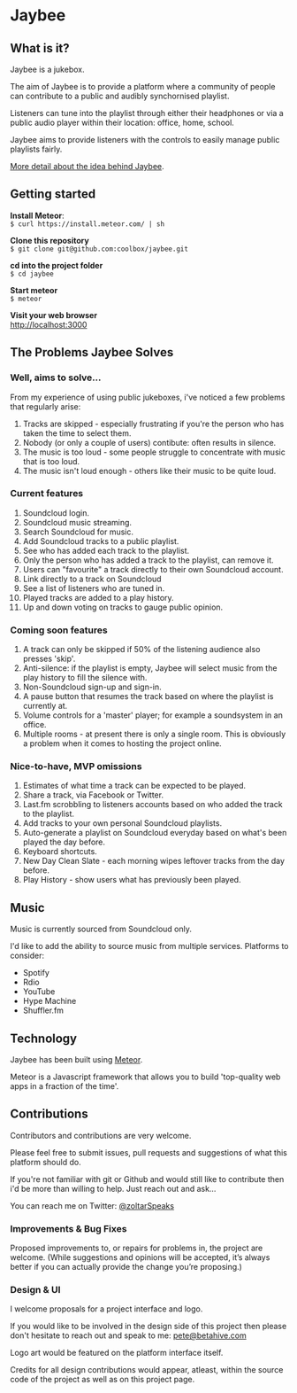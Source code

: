 # Jaybee
## What is it?
Jaybee is a jukebox.

The aim of Jaybee is to provide a platform where a community of people can contribute to a public and audibly synchornised playlist.

Listeners can tune into the playlist through either their headphones or via a public audio player within their location: office, home, school.

Jaybee aims to provide listeners with the controls to easily manage public playlists fairly.

[More detail about the idea behind Jaybee](http://www.peteroome.com/2013/12/19/the-office-jukebox-mvp-i-dream-of.html).

## Getting started

**Install Meteor**:  
`$ curl https://install.meteor.com/ | sh`

**Clone this repository**  
`$ git clone git@github.com:coolbox/jaybee.git`

**cd into the project folder**  
`$ cd jaybee`

**Start meteor**  
`$ meteor`

**Visit your web browser**  
[http://localhost:3000](http://localhost:3000)

## The Problems Jaybee Solves
### Well, aims to solve…
From my experience of using public jukeboxes, i've noticed a few problems that regularly arise:

1. Tracks are skipped - especially frustrating if you're the person who has taken the time to select them.
2. Nobody (or only a couple of users) contibute: often results in silence.
3. The music is too loud - some people struggle to concentrate with music that is too loud.
4. The music isn't loud enough - others like their music to be quite loud.

### Current features
1. Soundcloud login.
2. Soundcloud music streaming.
3. Search Soundcloud for music.
4. Add Soundcloud tracks to a public playlist.
5. See who has added each track to the playlist.
6. Only the person who has added a track to the playlist, can remove it.
7. Users can "favourite" a track directly to their own Soundcloud account.
8. Link directly to a track on Soundcloud
9. See a list of listeners who are tuned in.
10. Played tracks are added to a play history.
11. Up and down voting on tracks to gauge public opinion.

### Coming soon features
1. A track can only be skipped if 50% of the listening audience also presses 'skip'.
2. Anti-silence: if the playlist is empty, Jaybee will select music from the play history to fill the silence with.
3. Non-Soundcloud sign-up and sign-in.
4. A pause button that resumes the track based on where the playlist is currently at.
5. Volume controls for a 'master' player; for example a soundsystem in an office.
6. Multiple rooms - at present there is only a single room. This is obviously a problem when it comes to hosting the project online.

### Nice-to-have, MVP omissions
1. Estimates of what time a track can be expected to be played.
2. Share a track, via Facebook or Twitter.
3. Last.fm scrobbling to listeners accounts based on who added the track to the playlist.
4. Add tracks to your own personal Soundcloud playlists.
5. Auto-generate a playlist on Soundcloud everyday based on what's been played the day before.
6. Keyboard shortcuts.
7. New Day Clean Slate - each morning wipes leftover tracks from the day before.
8. Play History - show users what has previously been played.

## Music
Music is currently sourced from Soundcloud only.

I'd like to add the ability to source music from multiple services. Platforms to consider:

- Spotify
- Rdio
- YouTube
- Hype Machine
- Shuffler.fm

## Technology
Jaybee has been built using [Meteor](https://www.meteor.com/).

Meteor is a Javascript framework that allows you to build 'top-quality web apps in a fraction of the time'.

## Contributions
Contributors and contributions are very welcome.

Please feel free to submit issues, pull requests and suggestions of what this platform should do.

If you're not familiar with git or Github and would still like to contribute then i'd be more than willing to help. Just reach out and ask…

You can reach me on Twitter: [@zoltarSpeaks](https://twitter.com/zoltarspeaks)

### Improvements & Bug Fixes
Proposed improvements to, or repairs for problems in, the project are welcome. (While suggestions and opinions will be accepted, it’s always better if you can actually provide the change you’re proposing.)

### Design & UI
I welcome proposals for a project interface and logo.

If you would like to be involved in the design side of this project then please don't hesitate to reach out and speak to me: [pete@betahive.com](mailto:pete@betahive.com)

Logo art would be featured on the platform interface itself.

Credits for all design contributions would appear, atleast, within the source code of the project as well as on this project page.